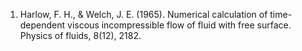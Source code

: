 1. Harlow, F. H., & Welch, J. E. (1965). Numerical calculation of
time-dependent viscous incompressible flow of fluid with free
surface. Physics of fluids, 8(12), 2182.

